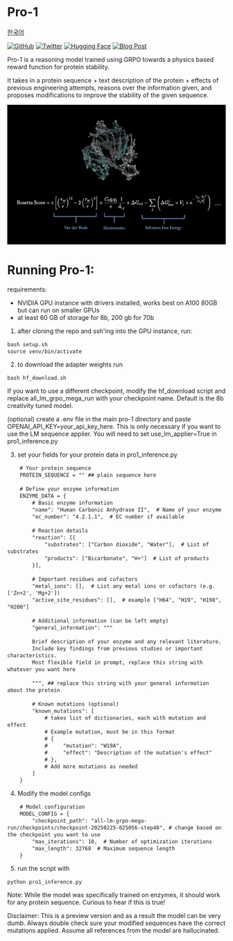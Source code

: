 # Pro-1
[한국어](./README_ko.md)

[![GitHub](https://img.shields.io/badge/GitHub-michaelhla/pro--1-181717?logo=github)](https://github.com/michaelhla/pro-1)
[![Twitter](https://img.shields.io/badge/Twitter-@hla__michael-1DA1F2?logo=twitter&style=social)](https://twitter.com/hla_michael)
[![Hugging Face](https://img.shields.io/badge/🤗%20Hugging%20Face-mhla/pro--1-yellow)](https://huggingface.co/mhla/pro-1)
[![Blog Post](https://img.shields.io/badge/Blog-pro--1-red)](https://michaelhla.com/blog/pro1.html)

Pro-1 is a reasoning model trained using GRPO towards a physics based reward function for protein stability.

It takes in a protein sequence + text description of the protein + effects of previous engineering attempts, reasons over the information given, and proposes modifications to improve the stability of the given sequence. 

![Pro-1 hCA II](pro1-grpo.gif)

# Running Pro-1:

requirements: 
- NVIDIA GPU instance with drivers installed, works best on A100 80GB but can run on smaller GPUs
- at least 60 GB of storage for 8b, 200 gb for 70b

1. after cloning the repo and ssh'ing into the GPU instance, run:

```
bash setup.sh
source venv/bin/activate 
```

2. to download the adapter weights run 

```
bash hf_download.sh
```

If you want to use a different checkpoint, modify the hf_download script and replace all_lm_grpo_mega_run with your checkpoint name. Default is the 8b creativity tuned model. 

(optional) create a .env file in the main pro-1 directory and paste OPENAI_API_KEY=your_api_key_here. This is only necessary if you want to use the LM sequence applier. You will need to set use_lm_applier=True in pro1_inference.py

3. set your fields for your protein data in pro1_inference.py

```
    # Your protein sequence
    PROTEIN_SEQUENCE = "" ## plain sequence here 
    
    # Define your enzyme information
    ENZYME_DATA = {
        # Basic enzyme information
        "name": "Human Carbonic Anhydrase II",  # Name of your enzyme
        "ec_number": "4.2.1.1",  # EC number if available
        
        # Reaction details
        "reaction": [{
            "substrates": ["Carbon dioxide", "Water"],  # List of substrates
            "products": ["Bicarbonate", "H+"]  # List of products
        }],
        
        # Important residues and cofactors
        "metal_ions": [],  # List any metal ions or cofactors (e.g. ['Zn+2', 'Mg+2'])
        "active_site_residues": [],  # example ["H64", "H19", "H198", "H200"]
        
        # Additional information (can be left empty)
        "general_information": """

        Brief description of your enzyme and any relevant literature.
        Include key findings from previous studies or important characteristics.
        Most flexible field in prompt, replace this string with whatever you want here

        """, ## replace this string with your general information about the protein
        
        # Known mutations (optional)
        "known_mutations": [
            # takes list of dictionaries, each with mutation and effect
            # Example mutation, must be in this format
            # {
            #     "mutation": "W19A",
            #     "effect": "Description of the mutation's effect"
            # },
            # Add more mutations as needed
        ]
    }
```

4. Modify the model configs

```
    # Model configuration
    MODEL_CONFIG = {
        "checkpoint_path": "all-lm-grpo-mega-run/checkpoints/checkpoint-20250225-025056-step40", # change based on the checkpoint you want to use
        "max_iterations": 10,  # Number of optimization iterations
        "max_length": 32768  # Maximum sequence length
    }
```

5. run the script with 

```
python pro1_inference.py
```
Note: While the model was specifically trained on enzymes, it should work for any protein sequence. Curious to hear if this is true!

Disclaimer: This is a preview version and as a result the model can be very dumb. Always double check sure your modified sequences have the correct mutations applied. Assume all references from the model are hallucinated. 



